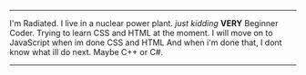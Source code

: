 
______________________________________________                                                                                
I'm Radiated.
I live in a nuclear power plant. *just kidding*
**VERY** Beginner Coder.
Trying to learn CSS and HTML at the moment.
I will move on to JavaScript when im done CSS and HTML
And when i'm done that, I dont know what ill do next.
Maybe C++ or C#.
______________________________________________
